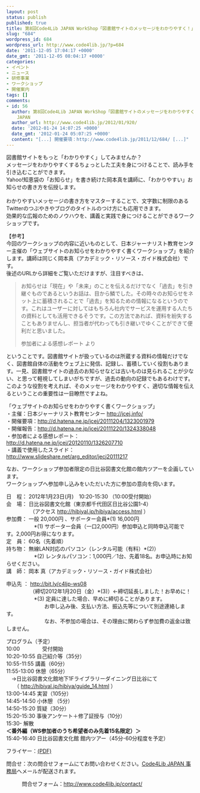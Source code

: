 ```yaml
---
layout: post
status: publish
published: true
title: 第8回Code4Lib JAPAN WorkShop「図書館サイトのメッセージをわかりやすく！」（コンテンツ作成コース）
slug: "684"
wordpress_id: 684
wordpress_url: http://www.code4lib.jp/?p=684
date: '2011-12-05 17:04:17 +0000'
date_gmt: '2011-12-05 08:04:17 +0000'
categories:
- イベント
- ニュース
- 研修事業
- ワークショップ
- 開催案内
tags: []
comments:
- id: 56
  author: 第8回Code4Lib JAPAN WorkShop「図書館サイトのメッセージをわかりやすく！」（コンテンツ作成コース）開催報告 - Code4Lib
    JAPAN
  author_url: http://www.code4lib.jp/2012/01/920/
  date: '2012-01-24 14:07:25 +0000'
  date_gmt: '2012-01-24 05:07:25 +0000'
  content: "[...] 開催要項：http://www.code4lib.jp/2011/12/684/ [...]"
---
```

<p>図書館サイトをもっと「わかりやすく」してみませんか？<br />
メッセージをわかりやすくするちょっとした工夫を身につけることで、読み手を引き込むことができます。<br />
Yahoo!知恵袋の「お知らせ」を書き続けた岡本真を講師に、「わかりやすい」お知らせの書き方を伝授します。<br />
<!--more--><br />
わかりやすいメッセージの書き方をマスターすることで、文字数に制限のあるTwitterのつぶやきやブログのタイトルのつけ方にも応用できます。<br />
効果的な広報のためのノウハウを、講義と実践で身につけることができるワークショップです。</p>
<p>【参考】<br />
今回のワークショップの内容に近いものとして、日本ジャーナリスト教育センター主催の「ウェブサイトのお知らせをわかりやすく書くワークショップ」を紹介します。講師は同じく岡本真（アカデミック・リソース・ガイド株式会社）です。<br />
後述のURLから詳細をご覧いただけますが、注目すべきは、</p>
<blockquote><p>お知らせは「現在」や「未来」のことを伝えるだけでなく「過去」を引き継ぐものであるというお話は、目から鱗でした。その時々のお知らせをネット上に蓄積されることで「過去」を知るための情報になるというのです。これはユーザーに対してはもちろん社内でサービスを運用する人たちの資料としても活用できるそうです。この方法であれば、資料を紛失することもありませんし、担当者が代わっても引き継いでゆくことができて便利だと思いました。</p>
<p>参加者による感想レポート より
</p></blockquote>
<p>ということです。図書館サイトが扱っているのは所蔵する資料の情報だけでなく、図書館自体の活動をウェブ上に発信、記録し、蓄積していく役割もあります。一見、図書館サイトの過去のお知らせなどは古いものは見られることが少ない、と思って軽視してしまいがちですが、過去の動向の記録でもあるわけです。このような役割を考えれば、そのメッセージをわかりやすく、適切な情報を伝えるということの重要性は一目瞭然ですよね。</p>
<p>「ウェブサイトのお知らせをわかりやすく書くワークショップ」<br />
・主催：日本ジャーナリスト教育センター <a href="http://jcej.info/">http://jcej.info/</a><br />
・開催要項：<a href="http://d.hatena.ne.jp/jcej/20111204/1323001979">http://d.hatena.ne.jp/jcej/20111204/1323001979</a><br />
・開催報告：<a href="http://d.hatena.ne.jp/jcej/20111220/1324338048">http://d.hatena.ne.jp/jcej/20111220/1324338048</a><br />
・参加者による感想レポート：<a href="http://d.hatena.ne.jp/jcej/20120110/1326207710">http://d.hatena.ne.jp/jcej/20120110/1326207710</a><br />
・講義で使用したスライド：<a href="http://www.slideshare.net/arg_editor/jecj20111217">http://www.slideshare.net/arg_editor/jecj20111217</a></p>
<p>なお、ワークショップ参加者限定の日比谷図書文化館の館内ツアーを企画しています。<br />
ワークショップへ参加申し込みをいただいた方に参加の意向を伺います。</p>
<p>日　程： 2012年1月23日(月)　10:20-15:30 （10:00受付開始）<br />
会　場： 日比谷図書文化館（東京都千代田区日比谷公園1-4）<br />
　　　　　（アクセス <a href="http://hibiyal.jp/hibiya/access.html">http://hibiyal.jp/hibiya/access.html</a> ）<br />
参加費： 一般 20,000円 、サポーター会員*(1) 16,000円<br />
　　　　　 *(1) サポーター会員（一口2,000円）参加申込と同時申込可能です。2,000円お得になります。<br />
定　員： 60名（先着順）<br />
持ち物： 無線LAN対応のパソコン（レンタル可能（有料）*(2)）<br />
　　　　　 *(2) レンタルパソコン：1,000円／1台、先着18名。お申込時にお知らせください。<br />
講　師： 岡本 真（アカデミック・リソース・ガイド株式会社）</p>
<p>申込先 ： <a href="http://bit.ly/c4ljp-ws08">http://bit.ly/c4ljp-ws08</a><br />
　　　　　（締切2012年1月20日（金）*(3)）&larr;締切延長しました！お早めに！<br />
　　　　　 *(3) 定員に達した場合、早めに締切ることがあります。<br />
 　　　　　　　 お申し込み後、支払い方法、振込先等について別途連絡します。<br />
 　　　　　　　 なお、不参加の場合は、その理由に関わらず参加費の返金は致しません。</p>
<p>プログラム（予定）<br />
10:00 　　　　受付開始<br />
10:20-10:55 自己紹介等（35分）<br />
10:55-11:55 講義（60分）<br />
11:55-13:00 休憩（65分）<br />
　&rarr;日比谷図書文化館地下1Fライブラリーダイニング日比谷にて<br />
　　（ <a href="http://hibiyal.jp/hibiya/guide_14.html">http://hibiyal.jp/hibiya/guide_14.html</a> ）<br />
13:00-14:45 実習（105分）<br />
14:45-14:50 小休憩 （5分）<br />
14:50-15:20 質疑（30分）<br />
15:20-15:30 事後アンケート＋修了証授与（10分）<br />
15:30- 解散<br />
<strong>＜番外編（WS参加者のうち希望者のみ先着15名限定）＞</strong><br />
15:40-16:40 日比谷図書文化館 館内ツアー（45分-60分程度を予定）</p>
<p>フライヤー：<a href='{{ site.baseurl }}/assets/uploads/2011/12/flyer.pdf'>(PDF)</a></p>
<p>問合せ：次の問合せフォームにてお問い合わせください。<a href="http://www.code4lib.jp/about-2/">Code4Lib JAPAN 事務局</a>へメールが配送されます。</p>
<p>　　　問合せフォーム：<a href="http://www.code4lib.jp/contact/">http://www.code4lib.jp/contact/</a></p>
